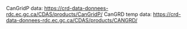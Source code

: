 CanGridP data: https://crd-data-donnees-rdc.ec.gc.ca/CDAS/products/CanGridP/
CanGRD temp data: https://crd-data-donnees-rdc.ec.gc.ca/CDAS/products/CANGRD/
